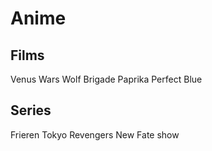 # Anime
## Films

Venus Wars
Wolf Brigade
Paprika
Perfect Blue
## Series

Frieren
Tokyo Revengers
New Fate show
